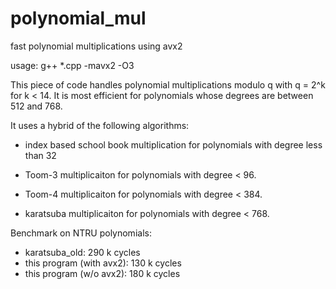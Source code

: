 # polynomial_mul
fast polynomial multiplications using avx2

usage: g++ *.cpp -mavx2 -O3

This piece of code handles polynomial multiplications modulo q with 
q = 2^k for k < 14. It is most efficient for polynomials whose degrees
are between 512 and 768.

It uses a hybrid of the following algorithms:
* index based school book multiplication for polynomials with degree 
less than 32

* Toom-3 multiplicaiton for polynomials with degree 
< 96. 

* Toom-4 multiplicaiton for polynomials with degree 
< 384.

* karatsuba multiplicaiton for polynomials with degree 
< 768. 

Benchmark on NTRU polynomials:
* karatsuba_old: 290 k cycles
* this program (with avx2):  130 k cycles
* this program (w/o avx2):  180 k cycles


